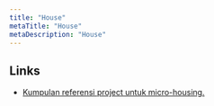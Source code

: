 ```yaml
---
title: "House"
metaTitle: "House"
metaDescription: "House"
---
```


## Links

- [Kumpulan referensi project untuk micro-housing.](https://twitter.com/nadiarhn/status/1274306915216941057)


